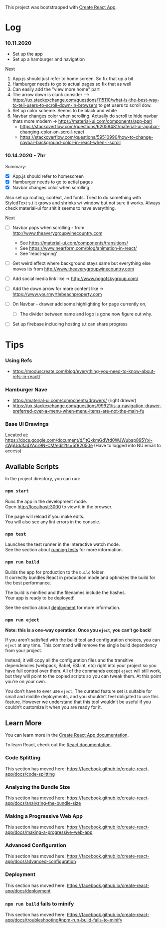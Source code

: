 This project was bootstrapped with [Create React App](https://github.com/facebook/create-react-app).

# Log

### 10.11.2020
- Set up the app
- Set up a hamburger and navigation

Next
1. App.js should just refer to home screen. So fix that up a bit
2. Hamburger needs to go to actual pages so fix that as well
3. Can easily add the "view more home" part
4. The arrow down is clunk consider --> https://ux.stackexchange.com/questions/115110/what-is-the-best-way-to-tell-users-to-scroll-down-in-browsers to get users to scroll dow. 
5. Set up color scheme. Seems to be black and white
6. Navbar changes color when scrolling.  Actually do scroll to hide navbar thats more modern -> https://material-ui.com/components/app-bar/ 
    - https://stackoverflow.com/questions/62058481/material-ui-appbar-changing-color-on-scroll-react
    - https://stackoverflow.com/questions/59510990/how-to-change-navbar-background-color-in-react-when-i-scroll

### 10.14.2020 - 7hr

Summary:
- [x] App.js should refer to homescreen
- [x] Hamburger needs to go to actial pages
- [x] Navbar changes color when scrolling

Also set up routing, context, and fonts. Tried to do something with StyledText s.t it grows and shrinks w/ window but not sure it works. Always check material-ui for shit it seems to have everything. 


Next
- [ ] Navbar pops when scrolling - from http://www.theaverygroupwinecountry.com
    - See https://material-ui.com/components/transitions/
    - See https://www.nearform.com/blog/animation-in-react/
    - See 'react-spring'
- [ ] Get weird effect where background stays same but everything else moves its from http://www.theaverygroupwinecountry.com
- [ ] Add social media link like -> http://www.pogofskygroup.com/
- [ ] Add the down arrow for more content like -> https://www.yourmyrtlebeachproperty.com
- [ ] On Navbar - drawer add some highlighting for page currently on,
    - [ ] The divider between name and logo is gone now figure out why. 
- [ ] Set up firebase including hosting s.t can share progress

        
# Tips 
### Using Refs
- https://moduscreate.com/blog/everything-you-need-to-know-about-refs-in-react/

### Hamburger Nave
- https://material-ui.com/components/drawers/ (right drawer)
- https://ux.stackexchange.com/questions/99921/is-a-navigation-drawer-preferred-over-a-menu-when-menu-items-are-not-the-main-fu

### Base UI Drawings
Located at: https://docs.google.com/document/d/1tQxkmGdVtd0WJWubap895Yxl-sWgUddfJ4YApr9N-CM/edit?ts=5f82050e
(Have to logged into NU email to access)
## Available Scripts

In the project directory, you can run:

### `npm start`

Runs the app in the development mode.<br />
Open [http://localhost:3000](http://localhost:3000) to view it in the browser.

The page will reload if you make edits.<br />
You will also see any lint errors in the console.

### `npm test`

Launches the test runner in the interactive watch mode.<br />
See the section about [running tests](https://facebook.github.io/create-react-app/docs/running-tests) for more information.

### `npm run build`

Builds the app for production to the `build` folder.<br />
It correctly bundles React in production mode and optimizes the build for the best performance.

The build is minified and the filenames include the hashes.<br />
Your app is ready to be deployed!

See the section about [deployment](https://facebook.github.io/create-react-app/docs/deployment) for more information.

### `npm run eject`

**Note: this is a one-way operation. Once you `eject`, you can’t go back!**

If you aren’t satisfied with the build tool and configuration choices, you can `eject` at any time. This command will remove the single build dependency from your project.

Instead, it will copy all the configuration files and the transitive dependencies (webpack, Babel, ESLint, etc) right into your project so you have full control over them. All of the commands except `eject` will still work, but they will point to the copied scripts so you can tweak them. At this point you’re on your own.

You don’t have to ever use `eject`. The curated feature set is suitable for small and middle deployments, and you shouldn’t feel obligated to use this feature. However we understand that this tool wouldn’t be useful if you couldn’t customize it when you are ready for it.

## Learn More

You can learn more in the [Create React App documentation](https://facebook.github.io/create-react-app/docs/getting-started).

To learn React, check out the [React documentation](https://reactjs.org/).

### Code Splitting

This section has moved here: https://facebook.github.io/create-react-app/docs/code-splitting

### Analyzing the Bundle Size

This section has moved here: https://facebook.github.io/create-react-app/docs/analyzing-the-bundle-size

### Making a Progressive Web App

This section has moved here: https://facebook.github.io/create-react-app/docs/making-a-progressive-web-app

### Advanced Configuration

This section has moved here: https://facebook.github.io/create-react-app/docs/advanced-configuration

### Deployment

This section has moved here: https://facebook.github.io/create-react-app/docs/deployment

### `npm run build` fails to minify

This section has moved here: https://facebook.github.io/create-react-app/docs/troubleshooting#npm-run-build-fails-to-minify
